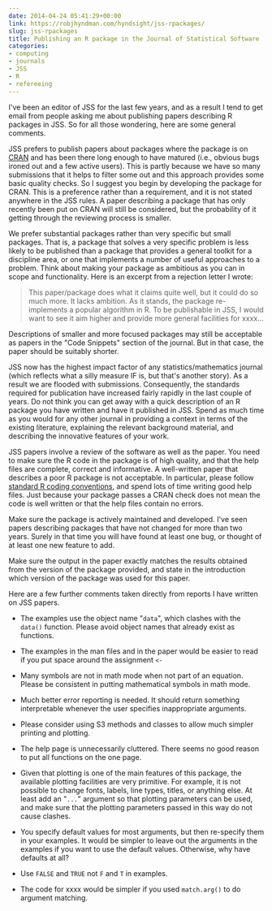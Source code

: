 ```yaml
---
date: 2014-04-24 05:41:29+00:00
link: https://robjhyndman.com/hyndsight/jss-rpackages/
slug: jss-rpackages
title: Publishing an R package in the Journal of Statistical Software
categories:
- computing
- journals
- JSS
- R
- refereeing
---
```


I've been an editor of JSS for the last few years, and as a result I tend to get email from people asking me about publishing papers describing R packages in JSS. So for all those wondering, here are some general comments.<!-- more -->

JSS prefers to publish papers about packages where the package is on [CRAN](http://cran.r-project.org) and has been there long enough to have matured (i.e., obvious bugs ironed out and a few active users). This is partly because we have so many submissions that it helps to filter some out and this approach provides some basic quality checks. So I suggest you begin by developing the package for CRAN. This is a preference rather than a requirement, and it is not stated anywhere in the JSS rules. A paper describing a package that has only recently been put on CRAN will still be considered, but the probability of it getting through the reviewing process is smaller.

We prefer substantial packages rather than very specific but small packages. That is, a package that solves a very specific problem is less likely to be published than a package that provides a general toolkit for a discipline area, or one that implements a number of useful approaches to a problem. Think about making your package as ambitious as you can in scope and functionality. Here is an excerpt from a rejection letter I wrote:


>This paper/package does what it claims quite well, but it could do so much more. It lacks ambition. As it stands, the package re-implements a popular algorithm in R. To be publishable in JSS, I would want to see it aim higher and provide more general facilities for xxxx...

Descriptions of smaller and more focused packages may still be acceptable as papers in the "Code Snippets" section of the journal. But in that case, the paper should be suitably shorter.

JSS now has the highest impact factor of any statistics/mathematics journal (which reflects what a silly measure IF is, but that's another story). As a result we are flooded with submissions. Consequently, the standards required for publication have increased fairly rapidly in the last couple of years. Do not think you can get away with a quick description of an R package you have written and have it published in JSS. Spend as much time as you would for any other journal in providing a context in terms of the existing literature, explaining the relevant background material, and describing the innovative features of your work.

JSS papers involve a review of the software as well as the paper. You need to make sure the R code in the package is of high quality, and that the help files are complete, correct and informative. A well-written paper that describes a poor R package is not acceptable. In particular, please follow [standard R coding conventions](https://google.github.io/styleguide/Rguide.xml), and spend lots of time writing good help files. Just because your package passes a CRAN check does not mean the code is well written or that the help files contain no errors.

Make sure the package is actively maintained and developed. I've seen papers describing packages that have not changed for more than two years. Surely in that time you will have found at least one bug, or thought of at least one new feature to add.

Make sure the output in the paper exactly matches the results obtained from the version of the package provided, and state in the introduction which version of the package was used for this paper.

Here are a few further comments taken directly from reports I have written on JSS papers.



  * The examples use the object name "`data`", which clashes with the `data()` function. Please avoid object names that already exist as functions.

  * The examples in the man files and in the paper would be easier to read if you put space around the assignment `<-`

  * Many symbols are not in math mode when not part of an equation. Please be consistent in putting mathematical symbols in math mode.

  * Much better error reporting is needed. It should return something interpretable whenever the user specifies inappropriate arguments.

  * Please consider using S3 methods and classes to allow much simpler printing and plotting.

  * The help page is unnecessarily cluttered. There seems no good reason to put all functions on the one page.

  * Given that plotting is one of the main features of this package, the available plotting facilities are very primitive. For example, it is not possible to change fonts, labels, line types, titles, or anything else. At least add an "`...`" argument so that plotting parameters can be used, and make sure that the plotting parameters passed in this way do not cause clashes.

  * You specify default values for most arguments, but then re-specify them in your examples. It would be simpler to leave out the arguments in the examples if you want to use the default values. Otherwise, why have defaults at all?

  * Use `FALSE` and `TRUE` not `F` and `T` in examples.

  * The code for xxxx would be simpler if you used `match.arg()` to do argument matching.
